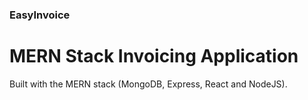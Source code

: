 ### EasyInvoice
# MERN Stack Invoicing Application
Built with the MERN stack (MongoDB, Express, React and NodeJS).
